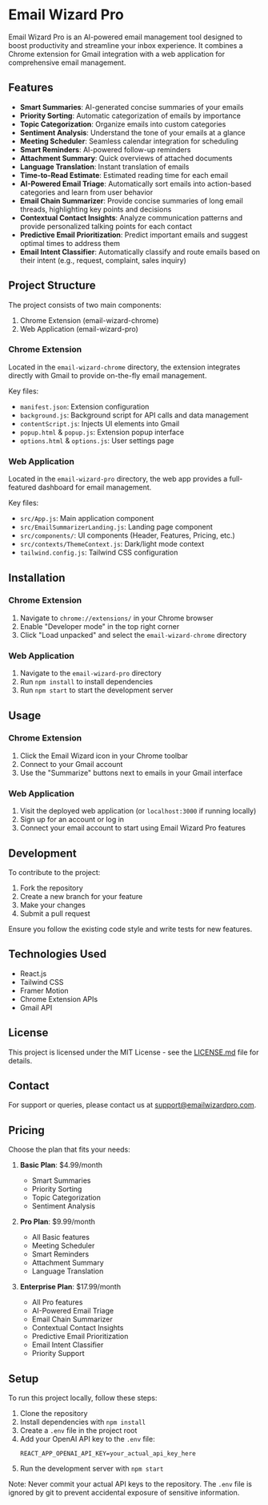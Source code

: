 # Email Wizard Pro

Email Wizard Pro is an AI-powered email management tool designed to boost productivity and streamline your inbox experience. It combines a Chrome extension for Gmail integration with a web application for comprehensive email management.

## Features

- **Smart Summaries**: AI-generated concise summaries of your emails
- **Priority Sorting**: Automatic categorization of emails by importance
- **Topic Categorization**: Organize emails into custom categories
- **Sentiment Analysis**: Understand the tone of your emails at a glance
- **Meeting Scheduler**: Seamless calendar integration for scheduling
- **Smart Reminders**: AI-powered follow-up reminders
- **Attachment Summary**: Quick overviews of attached documents
- **Language Translation**: Instant translation of emails
- **Time-to-Read Estimate**: Estimated reading time for each email
- **AI-Powered Email Triage**: Automatically sort emails into action-based categories and learn from user behavior
- **Email Chain Summarizer**: Provide concise summaries of long email threads, highlighting key points and decisions
- **Contextual Contact Insights**: Analyze communication patterns and provide personalized talking points for each contact
- **Predictive Email Prioritization**: Predict important emails and suggest optimal times to address them
- **Email Intent Classifier**: Automatically classify and route emails based on their intent (e.g., request, complaint, sales inquiry)

## Project Structure

The project consists of two main components:

1. Chrome Extension (email-wizard-chrome)
2. Web Application (email-wizard-pro)

### Chrome Extension

Located in the `email-wizard-chrome` directory, the extension integrates directly with Gmail to provide on-the-fly email management.

Key files:
- `manifest.json`: Extension configuration
- `background.js`: Background script for API calls and data management
- `contentScript.js`: Injects UI elements into Gmail
- `popup.html` & `popup.js`: Extension popup interface
- `options.html` & `options.js`: User settings page

### Web Application

Located in the `email-wizard-pro` directory, the web app provides a full-featured dashboard for email management.

Key files:
- `src/App.js`: Main application component
- `src/EmailSummarizerLanding.js`: Landing page component
- `src/components/`: UI components (Header, Features, Pricing, etc.)
- `src/contexts/ThemeContext.js`: Dark/light mode context
- `tailwind.config.js`: Tailwind CSS configuration

## Installation

### Chrome Extension

1. Navigate to `chrome://extensions/` in your Chrome browser
2. Enable "Developer mode" in the top right corner
3. Click "Load unpacked" and select the `email-wizard-chrome` directory

### Web Application

1. Navigate to the `email-wizard-pro` directory
2. Run `npm install` to install dependencies
3. Run `npm start` to start the development server

## Usage

### Chrome Extension

1. Click the Email Wizard icon in your Chrome toolbar
2. Connect to your Gmail account
3. Use the "Summarize" buttons next to emails in your Gmail interface

### Web Application

1. Visit the deployed web application (or `localhost:3000` if running locally)
2. Sign up for an account or log in
3. Connect your email account to start using Email Wizard Pro features

## Development

To contribute to the project:

1. Fork the repository
2. Create a new branch for your feature
3. Make your changes
4. Submit a pull request

Ensure you follow the existing code style and write tests for new features.

## Technologies Used

- React.js
- Tailwind CSS
- Framer Motion
- Chrome Extension APIs
- Gmail API

## License

This project is licensed under the MIT License - see the [LICENSE.md](LICENSE.md) file for details.

## Contact

For support or queries, please contact us at support@emailwizardpro.com.

## Pricing

Choose the plan that fits your needs:

1. **Basic Plan**: $4.99/month
   - Smart Summaries
   - Priority Sorting
   - Topic Categorization
   - Sentiment Analysis

2. **Pro Plan**: $9.99/month
   - All Basic features
   - Meeting Scheduler
   - Smart Reminders
   - Attachment Summary
   - Language Translation

3. **Enterprise Plan**: $17.99/month
   - All Pro features
   - AI-Powered Email Triage
   - Email Chain Summarizer
   - Contextual Contact Insights
   - Predictive Email Prioritization
   - Email Intent Classifier
   - Priority Support

## Setup

To run this project locally, follow these steps:

1. Clone the repository
2. Install dependencies with `npm install`
3. Create a `.env` file in the project root
4. Add your OpenAI API key to the `.env` file:
   ```
   REACT_APP_OPENAI_API_KEY=your_actual_api_key_here
   ```
5. Run the development server with `npm start`

Note: Never commit your actual API keys to the repository. The `.env` file is ignored by git to prevent accidental exposure of sensitive information.